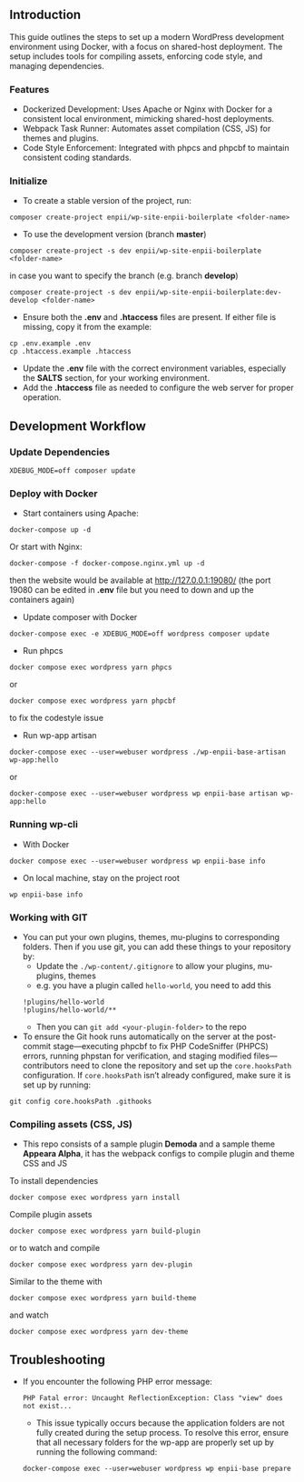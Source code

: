 ## Introduction
This guide outlines the steps to set up a modern WordPress development environment using Docker, with a focus on shared-host deployment. The setup includes tools for compiling assets, enforcing code style, and managing dependencies.

### Features
- Dockerized Development: Uses Apache or Nginx with Docker for a consistent local environment, mimicking shared-host deployments.
- Webpack Task Runner: Automates asset compilation (CSS, JS) for themes and plugins.
- Code Style Enforcement: Integrated with phpcs and phpcbf to maintain consistent coding standards.

### Initialize
- To create a stable version of the project, run:
```
composer create-project enpii/wp-site-enpii-boilerplate <folder-name>
```
  - To use the development version (branch **master**)
  ```
  composer create-project -s dev enpii/wp-site-enpii-boilerplate <folder-name>
  ```
  in case you want to specify the branch (e.g. branch **develop**)
  ```
  composer create-project -s dev enpii/wp-site-enpii-boilerplate:dev-develop <folder-name>
  ```
- Ensure both the **.env** and **.htaccess** files are present. If either file is missing, copy it from the example:
```
cp .env.example .env
cp .htaccess.example .htaccess
```
- Update the **.env** file with the correct environment variables, especially the **SALTS** section, for your working environment.
- Add the **.htaccess** file as needed to configure the web server for proper operation.

## Development Workflow
### Update Dependencies
```
XDEBUG_MODE=off composer update
```

### Deploy with Docker
- Start containers using Apache:
```
docker-compose up -d
```
Or start with Nginx:
```
docker-compose -f docker-compose.nginx.yml up -d
```
then the website would be available at http://127.0.0.1:19080/
(the port 19080 can be edited in **.env** file but you need to down and up the containers again)

- Update composer with Docker
```
docker-compose exec -e XDEBUG_MODE=off wordpress composer update
```

- Run phpcs
```
docker compose exec wordpress yarn phpcs
```
or
```
docker compose exec wordpress yarn phpcbf
```
to fix the codestyle issue

- Run wp-app artisan
```
docker-compose exec --user=webuser wordpress ./wp-enpii-base-artisan wp-app:hello
```
or
```
docker-compose exec --user=webuser wordpress wp enpii-base artisan wp-app:hello
```

### Running wp-cli
- With Docker
```
docker compose exec --user=webuser wordpress wp enpii-base info
```

- On local machine, stay on the project root
```
wp enpii-base info
```

### Working with GIT
- You can put your own plugins, themes, mu-plugins to corresponding folders. Then if you use git, you can add these things to your repository by:
  - Update the `./wp-content/.gitignore` to allow your plugins, mu-plugins, themes
  - e.g. you have a plugin called `hello-world`, you need to add this
  ```
  !plugins/hello-world
  !plugins/hello-world/**
  ```
  - Then you can `git add <your-plugin-folder>` to the repo
- To ensure the Git hook runs automatically on the server at the post-commit stage—executing phpcbf to fix PHP CodeSniffer (PHPCS) errors, running phpstan for verification, and staging modified files—contributors need to clone the repository and set up the `core.hooksPath` configuration. If `core.hooksPath` isn’t already configured, make sure it is set up by running:
```
git config core.hooksPath .githooks
```

### Compiling assets (CSS, JS)
- This repo consists of a sample plugin **Demoda** and a sample theme **Appeara Alpha**, it has the webpack configs to compile plugin and theme CSS and JS

To install dependencies
```
docker compose exec wordpress yarn install
```

Compile plugin assets
```
docker compose exec wordpress yarn build-plugin
```
or to watch and compile
```
docker compose exec wordpress yarn dev-plugin
```

Similar to the theme with
```
docker compose exec wordpress yarn build-theme
```
and watch
```
docker compose exec wordpress yarn dev-theme
```
## Troubleshooting
- If you encounter the following PHP error message:
	```
	PHP Fatal error: Uncaught ReflectionException: Class "view" does not exist...
	```
	- This issue typically occurs because the application folders are not fully created during the setup process. To resolve this error, ensure that all necessary folders for the wp-app are properly set up by running the following command:
	```
	docker-compose exec --user=webuser wordpress wp enpii-base prepare
	```
